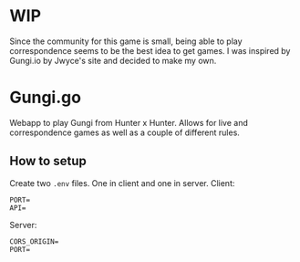 # WIP
Since the community for this game is small, being able to play correspondence seems to be the best idea to get games. I was inspired by Gungi.io by Jwyce's site and decided to make my own.

# Gungi.go
Webapp to play Gungi from Hunter x Hunter.
Allows for live and correspondence games as well as a couple of different rules.

## How to setup
Create two `.env` files. One in client and one in server.
Client: 
```
PORT=
API=
```

Server: 
```
CORS_ORIGIN=
PORT=
```